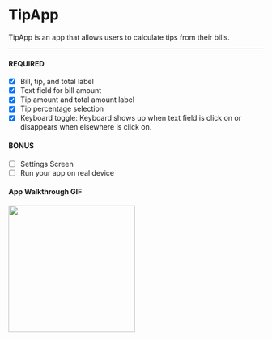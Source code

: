 # TipApp
TipApp is an app that allows users to calculate tips from their bills.

---

#### REQUIRED
- [x] Bill, tip, and total label
- [x] Text field for bill amount
- [x] Tip amount and total amount label
- [x] Tip percentage selection
- [x] Keyboard toggle: Keyboard shows up when text field is click on or disappears when elsewhere is click on.

#### BONUS
- [ ] Settings Screen
- [ ] Run your app on real device

#### App Walkthrough GIF
<img src="http://recordit.co/FIs7LSGeiq" width=250><br>
